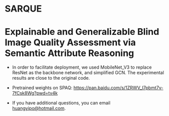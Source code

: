 # SARQUE
# Explainable and Generalizable Blind Image Quality Assessment via Semantic Attribute Reasoning


* In order to facilitate deployment, we used MobileNet_V3 to replace ResNet as the backbone network, and simplified GCN. The experimental results are close to the original code. 

* Pretrained weights on SPAQ: https://pan.baidu.com/s/1ZRWV_I7pbmt7v-7fCsk8Wg?pwd=tv4k

* If you have additional questions, you can email huangyipo@hotmail.com.
